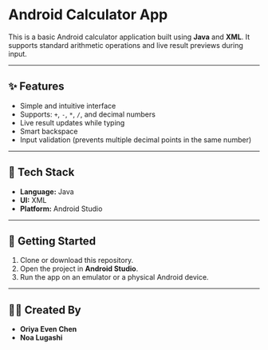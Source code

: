 # Android Calculator App

This is a basic Android calculator application built using **Java** and **XML**. It supports standard arithmetic operations and live result previews during input.

---

## ✨ Features

- Simple and intuitive interface  
- Supports: `+`, `-`, `*`, `/`, and decimal numbers  
- Live result updates while typing  
- Smart backspace  
- Input validation (prevents multiple decimal points in the same number)

---

## 🧱 Tech Stack

- **Language:** Java  
- **UI:** XML  
- **Platform:** Android Studio
  
---

## 🚀 Getting Started

1. Clone or download this repository.
2. Open the project in **Android Studio**.
3. Run the app on an emulator or a physical Android device.

---

## 👩‍💻 Created By

- **Oriya Even Chen**
- **Noa Lugashi**
